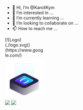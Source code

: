- 👋 Hi, I’m @KarollKym
- 👀 I’m interested in ...
- 🌱 I’m currently learning ...
- 💞️ I’m looking to collaborate on ...
- 📫 How to reach me ...

<div style="width: 125px; height=: 125px">
[![Logo](./logo.svg)](https://www.google.com/)
</div>
<img src="./logo.svg" min-width="125" max-width="125" width="125" align="center" alt="Logo Iuri Code">

<a href="mailto:contato@mail.com"><img src="https://img.shields.io/badge/contato@mail.com-1F2D52?style=for-the-badge&logo=gmail&logoColor=white"></a>
<a href="https://www.linkedin.com/in/YourName/"><img src="https://img.shields.io/badge//YourName-1F2D52?style=for-the-badge&logo=linkedin&logoColor=white"></a>

